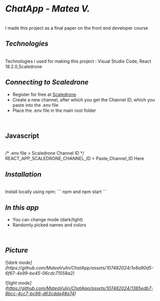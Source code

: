 <h1> <i> ChatApp - Matea V. </i> </h1> <br>
I made this project as a final paper on the front end developer course

<h2> <i>Technologies </i></h2> <br>
Technologies i used for making this project : Visual Studio Code, 
 React 18.2.0,Scaledrone

<h2> <i> Connecting to Scaledrone </i></h2>

- Register for free at [Scaledrone](https://www.scaledrone.com).
- Create a new channel, after which you get the Channel ID, which you paste into the .env file
- Place the .env file in the main root folder
<br>

<h2>Javascript </h2>
<br>
/* .env file > Scaledrone Channel ID */
REACT_APP_SCALEDRONE_CHANNEL_ID = Paste_Channel_ID Here 
<br>

<h2><i> Installation </i></h2>
<br>
Install locally using npm:
```
npm and
npm start
```
<br>

<h2><i>In this app </i> </h2>
<ul>
 <li> You can change mode (dark/light) </li>
 <li> Randomly picked names and colors </li>
 </ul>
 <br>
 
<h2> <i> Picture <i/> </h2>
![dark mode]
 (https://github.com/MateaVulin/ChatApp/assets/107482024/1e8a90d5-6f67-4e99-be45-06cdc71558a2)
 <br>
 
![light mode]
 (https://github.com/MateaVulin/ChatApp/assets/107482024/1385edb7-8bcc-4cc7-bc66-d63cdda48a74)


